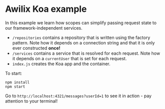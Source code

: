 # Awilix Koa example

In this example we learn how scopes can simplify passing request state to our framework-independent services.

* `/repositories` contains a repository that is written using the factory pattern. Note how it depends on a connection string and that it is only ever constructed **once!**
* `/services` contains a service that is resolved for each request. Note how it depends on a `currentUser` that is set for each request.
* `index.js` creates the Koa app and the container.

To start:

```
npm install
npm start
```

Go to `http://localhost:4321/messages?userId=1` to see it in action - pay attention to your terminal!
